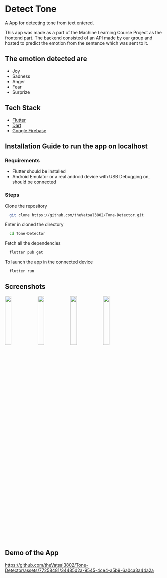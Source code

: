 # Detect Tone

A App for detecting tone from text entered.

This app was made as a part of the Machine Learning Course Project as the frontend part.
The backend consisted of an API made by our group and hosted to predict the emotion from the sentence which was sent to it.

## The emotion detected are

- Joy
- Sadness
- Anger
- Fear
- Surprize

## Tech Stack
- [Flutter](https://flutter.dev/)
- [Dart](https://dart.dev/)
- [Google Firebase](https://firebase.google.com/)


## Installation Guide to run the app on localhost

### Requirements 
- Flutter should be installed
- Android Emulator or a real android device with USB Debugging on, should be connected

### Steps

Clone the repository

```bash
  git clone https://github.com/theVatsal3802/Tone-Detector.git
```

Enter in cloned the directory

```bash
  cd Tone-Detector
```

Fetch all the dependencies
```bash
  flutter pub get
```

To launch the app in the connected device
```bash
  flutter run
```


## Screenshots
<img src="https://github.com/theVatsal3802/Tone-Detector/assets/77258481/2707de16-e3c0-4d2c-b48e-c07ed9391e93" width=20% height=20%>
<img src="https://github.com/theVatsal3802/Tone-Detector/assets/77258481/9cd948e5-bd7b-4ed0-9b7f-5cb7701a20bc" width=20% height=20%>
<img src="https://github.com/theVatsal3802/Tone-Detector/assets/77258481/21f5b2c0-e86c-4de3-83b2-251d84c54b7f" width=20% height=20%>
<img src="https://github.com/theVatsal3802/Tone-Detector/assets/77258481/10bea1f8-ce1d-4330-a3c5-b020b7c5a3e5" width=20% height=20%>

## Demo of the App
https://github.com/theVatsal3802/Tone-Detector/assets/77258481/34485d2a-9545-4ce4-a5b9-6a0ca3a44a2a



